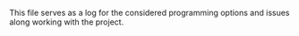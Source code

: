 This file serves as a log for the considered programming options and issues along working with the project.

